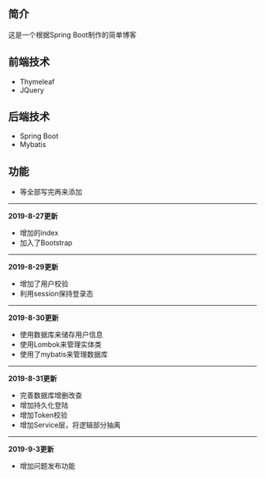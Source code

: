 ## 简介

这是一个根据Spring Boot制作的简单博客

## 前端技术

- Thymeleaf
- JQuery

## 后端技术

- Spring Boot
- Mybatis

## 功能

- 等全部写完再来添加
---
**2019-8-27更新**

- 增加的index
- 加入了Bootstrap

---
**2019-8-29更新**

- 增加了用户校验
- 利用session保持登录态

---
**2019-8-30更新**

- 使用数据库来储存用户信息
- 使用Lombok来管理实体类
- 使用了mybatis来管理数据库

---
**2019-8-31更新**

- 完善数据库增删改查
- 增加持久化登陆
- 增加Token校验
- 增加Service层，将逻辑部分抽离

---
**2019-9-3更新**

- 增加问题发布功能


